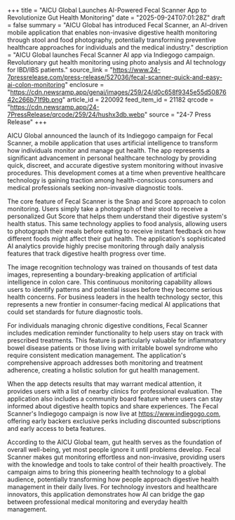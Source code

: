 +++
title = "AICU Global Launches AI-Powered Fecal Scanner App to Revolutionize Gut Health Monitoring"
date = "2025-09-24T07:01:28Z"
draft = false
summary = "AICU Global has introduced Fecal Scanner, an AI-driven mobile application that enables non-invasive digestive health monitoring through stool and food photography, potentially transforming preventive healthcare approaches for individuals and the medical industry."
description = "AICU Global launches Fecal Scanner AI app via Indiegogo campaign. Revolutionary gut health monitoring using photo analysis and AI technology for IBD/IBS patients."
source_link = "https://www.24-7pressrelease.com/press-release/527036/fecal-scanner-quick-and-easy-ai-colon-monitoring"
enclosure = "https://cdn.newsramp.app/genai/images/259/24/d0c658f9345e55d5087642c266b71f9b.png"
article_id = 220092
feed_item_id = 21182
qrcode = "https://cdn.newsramp.app/24-7PressRelease/qrcode/259/24/hushx3db.webp"
source = "24-7 Press Release"
+++

<p>AICU Global announced the launch of its Indiegogo campaign for Fecal Scanner, a mobile application that uses artificial intelligence to transform how individuals monitor and manage gut health. The app represents a significant advancement in personal healthcare technology by providing quick, discreet, and accurate digestive system monitoring without invasive procedures. This development comes at a time when preventive healthcare technology is gaining traction among health-conscious consumers and medical professionals seeking non-invasive diagnostic tools.</p><p>The core feature of Fecal Scanner is the Snap and Score approach to colon monitoring. Users simply take a photograph of their stool to receive a personalized Gut Score that helps them understand their digestive system's health status. This same technology applies to food analysis, allowing users to photograph their meals before eating to receive instant feedback on how different foods might affect their gut health. The application's sophisticated AI analytics provide highly precise monitoring through daily analysis features that track digestive health progress over time.</p><p>The image recognition technology was trained on thousands of test data images, representing a boundary-breaking application of artificial intelligence in colon care. This continuous monitoring capability allows users to identify patterns and potential issues before they become serious health concerns. For business leaders in the health technology sector, this represents a new frontier in consumer-facing medical AI applications that could set standards for future diagnostic tools.</p><p>For individuals managing chronic digestive conditions, Fecal Scanner includes medication reminder functionality to help users stay on track with prescribed treatments. This feature is particularly valuable for inflammatory bowel disease patients or those living with irritable bowel syndrome who require consistent medication management. The application's comprehensive approach addresses both monitoring and treatment adherence, creating a holistic solution for gut health management.</p><p>When the app detects results that may warrant medical attention, it provides users with a list of nearby clinics for professional evaluation. The application also includes a community board feature where users can stay informed about digestive health topics and share experiences. The Fecal Scanner's Indiegogo campaign is now live at <a href="https://www.indiegogo.com" rel="nofollow" target="_blank">https://www.indiegogo.com</a>, offering early backers exclusive perks including discounted subscriptions and early access to beta features.</p><p>According to the AICU Global team, gut health serves as the foundation of overall well-being, yet most people ignore it until problems develop. Fecal Scanner makes gut monitoring effortless and non-invasive, providing users with the knowledge and tools to take control of their health proactively. The campaign aims to bring this pioneering health technology to a global audience, potentially transforming how people approach digestive health management in their daily lives. For technology investors and healthcare innovators, this application demonstrates how AI can bridge the gap between professional medical monitoring and everyday health management.</p>